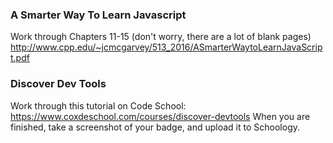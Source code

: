 ### A Smarter Way To Learn Javascript

Work through Chapters 11-15 (don't worry, there are a lot of blank pages)
http://www.cpp.edu/~jcmcgarvey/513_2016/ASmarterWaytoLearnJavaScript.pdf

### Discover Dev Tools

Work through this tutorial on Code School: https://www.coxdeschool.com/courses/discover-devtools
When you are finished, take a screenshot of your badge, and upload it to Schoology.

